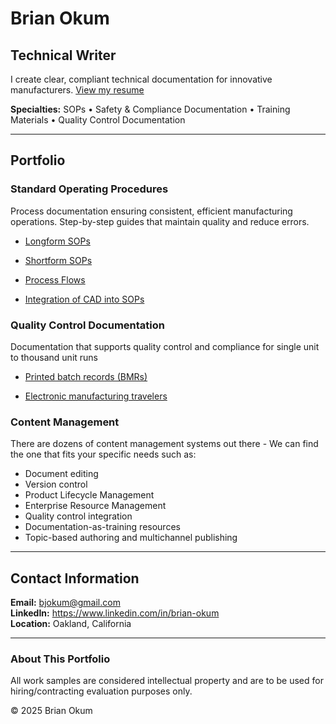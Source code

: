 # Brian Okum
## Technical Writer

I create clear, compliant technical documentation for innovative manufacturers.
[View my resume](https://brianokum.github.io/resume.pdf)

**Specialties:** SOPs • Safety & Compliance Documentation • Training Materials • Quality Control Documentation

---

## Portfolio

### Standard Operating Procedures
Process documentation ensuring consistent, efficient manufacturing operations. Step-by-step guides that maintain quality and reduce errors.

- [Longform SOPs](https://brianokum.github.io/SOP-longform.pdf)

- [Shortform SOPs](x)

- [Process Flows](x)

- [Integration of CAD into SOPs](x)

### Quality Control Documentation
Documentation that supports quality control and compliance for single unit to thousand unit runs

- [Printed batch records (BMRs)](https://brianokum.github.io/BMR-template.pdf)

- [Electronic manufacturing travelers](trv-screenshot)


### Content Management
There are dozens of content management systems out there - We can find the one that fits your specific needs such as:
- Document editing
- Version control
- Product Lifecycle Management
- Enterprise Resource Management
- Quality control integration
- Documentation-as-training resources
- Topic-based authoring and multichannel publishing  
  
---

## Contact Information

**Email:** bjokum@gmail.com  
**LinkedIn:** https://www.linkedin.com/in/brian-okum  
**Location:** Oakland, California

---

### About This Portfolio

All work samples are considered intellectual property and are to be used for hiring/contracting evaluation purposes only.

© 2025 Brian Okum
